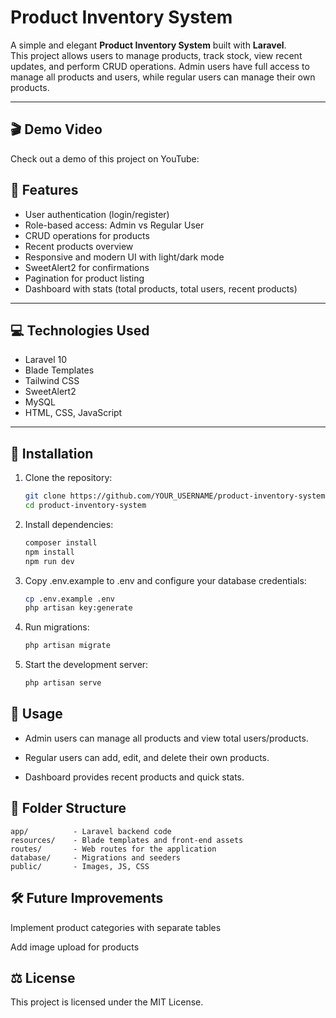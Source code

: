 # Product Inventory System

A simple and elegant **Product Inventory System** built with **Laravel**.  
This project allows users to manage products, track stock, view recent updates, and perform CRUD operations. Admin users have full access to manage all products and users, while regular users can manage their own products.

---


## 🎬 Demo Video

  Check out a demo of this project on YouTube:

## 🎯 Features

- User authentication (login/register)
- Role-based access: Admin vs Regular User
- CRUD operations for products
- Recent products overview
- Responsive and modern UI with light/dark mode
- SweetAlert2 for confirmations
- Pagination for product listing
- Dashboard with stats (total products, total users, recent products)

---

## 💻 Technologies Used

- Laravel 10
- Blade Templates
- Tailwind CSS
- SweetAlert2
- MySQL
- HTML, CSS, JavaScript

---

## 🚀 Installation

1. Clone the repository:
   ```bash
   git clone https://github.com/YOUR_USERNAME/product-inventory-system.git
   cd product-inventory-system
2. Install dependencies:
    ```bash
    composer install
    npm install
    npm run dev
3. Copy .env.example to .env and configure your database credentials:
    ```bash
    cp .env.example .env
    php artisan key:generate
4. Run migrations:
    ```bash
    php artisan migrate
5. Start the development server:
    ```bash
    php artisan serve
## 📝 Usage

- Admin users can manage all products and view total users/products.

- Regular users can add, edit, and delete their own products.

- Dashboard provides recent products and quick stats.

## 📂 Folder Structure
    app/          - Laravel backend code
    resources/    - Blade templates and front-end assets
    routes/       - Web routes for the application
    database/     - Migrations and seeders
    public/       - Images, JS, CSS

## 🛠 Future Improvements

Implement product categories with separate tables

Add image upload for products


## ⚖ License

This project is licensed under the MIT License.